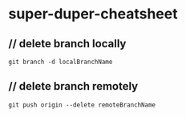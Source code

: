# super-duper-cheatsheet

## // delete branch locally
```git branch -d localBranchName```

## // delete branch remotely
```git push origin --delete remoteBranchName```
